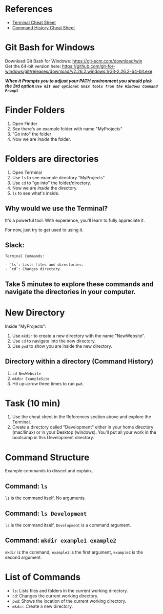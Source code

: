 # References

- [Terminal Cheat Sheet](https://github.com/0nn0/terminal-mac-cheatsheet#english-version)
- [Command History Cheat Sheet](https://github.com/0nn0/terminal-mac-cheatsheet#command-history)

# Git Bash for Windows

Download Git Bash for Windows: https://git-scm.com/download/win \
Get the 64-bit version here: https://github.com/git-for-windows/git/releases/download/v2.26.2.windows.1/Git-2.26.2-64-bit.exe

**_When it Prompts you to adjust your PATH environment you should pick the 3rd option `Use Git and optional Unix tools from the Windows Command Prompt`_**

# Finder Folders

1. Open Finder
2. See there's an example folder with name "MyProjects"
3. "Go into" the folder
4. Now we are _inside_ the folder.

# Folders are directories

1. Open Terminal
2. Use `ls` to see example directory "MyProjects"
3. Use `cd` to "go into" the folder/directory.
4. Now we are _inside_ the directory.
5. `ls` to see what's inside.

## Why would we use the Terminal?

It's a powerful tool. With experience, you'll learn to fully appreciate it.

For now, just try to get used to using it.

## Slack:

```
Terminal Commands:

- `ls`: Lists files and directories.
- `cd`: Changes directory.
```

## Take 5 minutes to explore these commands and navigate the directories in your computer.

# New Directory

Inside "MyProjects":

1. Use `mkdir` to create a new directory with the name "NewWebsite".
2. Use `cd` to navigate into the new directory.
3. Use `pwd` to show you are inside the new directory.

## Directory within a directory (Command History)

1. `cd NewWebsite`
2. `mkdir ExampleSite`
3. Hit up-arrow three times to run `pwd`.

# Task (10 min)

1. Use the cheat sheet in the References section above and explore the Terminal.
2. Create a directory called "Development" either in your home directory (mac/linux) or in your Desktop (windows). You'll put all your work in the bootcamp in this Development directory.

# Command Structure

Example commands to dissect and explain...

## Command: `ls`

`ls` is the command itself. No arguments.

## Command: `ls Development`

`ls` is the command itself, `Development` is a command argument.

## Command: `mkdir example1 example2`

`mkdir` is the command, `example1` is the first argument, `example2` is the second argument.

# List of Commands

- `ls`: Lists files and folders in the current working directory.
- `cd`: Changes the current working directory.
- `pwd`: Shows the location of the current working directory.
- `mkdir`: Create a new directory.
